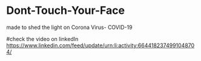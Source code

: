# Dont-Touch-Your-Face
made to shed the light on Corona Virus- COVID-19

#check the video on linkedIn
https://www.linkedin.com/feed/update/urn:li:activity:6644182374991048704/
